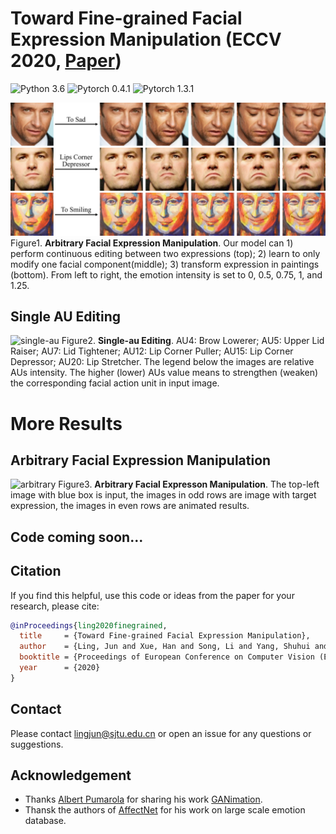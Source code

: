 # Toward Fine-grained Facial Expression Manipulation (ECCV 2020, [Paper](https://arxiv.org/pdf/2004.03132.pdf))

![Python 3.6](https://img.shields.io/badge/python-3.5-green.svg?style=plastic)
![Pytorch 0.4.1](https://img.shields.io/badge/pytorch-0.4.1-green.svg?style=plastic)
![Pytorch 1.3.1](https://img.shields.io/badge/pytorch-1.3.1-green.svg?style=plastic)

![cover](./docs/cover.png)
Figure1. **Arbitrary Facial Expression Manipulation**. Our model can 1) perform continuous editing between two expressions (top); 2) learn to only modify one facial component(middle); 3) transform expression in paintings (bottom). From left to right, the emotion intensity is set to 0, 0.5, 0.75, 1, and 1.25.



## Single AU Editing
![single-au](./docs/single-au.png)
Figure2. **Single-au Editing**. AU4: Brow Lowerer; AU5: Upper Lid Raiser; AU7: Lid Tightener; AU12: Lip Corner Puller; AU15: Lip Corner Depressor; AU20: Lip Stretcher. The legend below the images are relative AUs intensity. The higher (lower) AUs value means to strengthen (weaken) the corresponding facial action unit in input image.


# More Results

## Arbitrary Facial Expression Manipulation
![arbitrary](./docs/arbitrary-edition.png)
Figure3. **Arbitrary Facial Expresson Manipulation**. The top-left image with blue box is input, the images in odd rows are image with target expression, the images in even rows are animated results.



## Code coming soon...



## Citation
If you find this helpful, use this code or ideas from the paper for your research, please cite:

```bibtex
@inProceedings{ling2020finegrained,
  title     = {Toward Fine-grained Facial Expression Manipulation},
  author    = {Ling, Jun and Xue, Han and Song, Li and Yang, Shuhui and Xie, Rong and Gu, Xiao},
  booktitle = {Proceedings of European Conference on Computer Vision (ECCV)},
  year      = {2020}
}
```


## Contact
Please contact lingjun@sjtu.edu.cn or open an issue for any questions or suggestions.


## Acknowledgement
- Thanks [Albert Pumarola](https://www.albertpumarola.com/) for sharing his work [GANimation](https://github.com/albertpumarola/GANimation).
- Thansk the authors of [AffectNet](http://mohammadmahoor.com/affectnet/) for his work on large scale emotion database.
